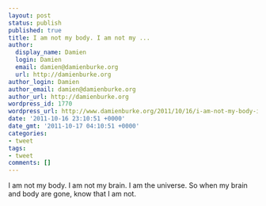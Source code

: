```yaml
---
layout: post
status: publish
published: true
title: I am not my body. I am not my ...
author:
  display_name: Damien
  login: Damien
  email: damien@damienburke.org
  url: http://damienburke.org
author_login: Damien
author_email: damien@damienburke.org
author_url: http://damienburke.org
wordpress_id: 1770
wordpress_url: http://www.damienburke.org/2011/10/16/i-am-not-my-body-i-am-not-my/
date: '2011-10-16 23:10:51 +0000'
date_gmt: '2011-10-17 04:10:51 +0000'
categories:
- tweet
tags:
- tweet
comments: []
---
```

<p>I am not my body. I am not my brain. I am the universe. So when my brain and body are gone, know that I am not.</p>
